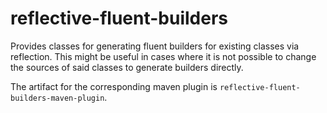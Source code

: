 # reflective-fluent-builders
Provides classes for generating fluent builders for existing classes via reflection. This might be useful in cases
where it is not possible to change the sources of said classes to generate builders directly.

The artifact for the corresponding maven plugin is `reflective-fluent-builders-maven-plugin`.
